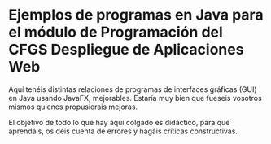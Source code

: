 Ejemplos de programas en Java para el módulo de Programación del CFGS Despliegue de Aplicaciones Web
====================================================================================================

Aquí tenéis distintas relaciones de programas de interfaces gráficas (GUI) en Java usando JavaFX, mejorables. Estaría muy bien que fueseis vosotros mismos quienes propusierais mejoras.

El objetivo de todo lo que hay aquí colgado es didáctico, para que aprendáis, os déis cuenta de errores y hagáis críticas constructivas.
